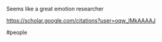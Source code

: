 Seems like a great emotion researcher

https://scholar.google.com/citations?user=oqw_lMkAAAAJ

#people

